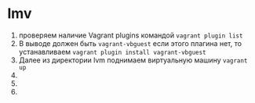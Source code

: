 # lmv
1. проверяем наличие Vagrant plugins командой ``` vagrant plugin list ```
2. В выводе должен быть ``` vagrant-vbguest ``` если этого плагина нет, то устанавливаем ``` vagrant plugin install vagrant-vbguest ```
3. Далее из директории lvm поднимаем виртуальную машину ``` vagrant up ```
4.  
5.  
6.  

